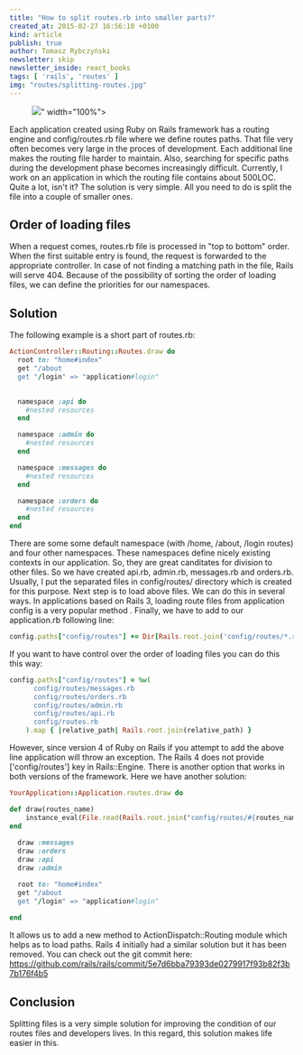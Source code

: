 ```yaml
---
title: "How to split routes.rb into smaller parts?"
created_at: 2015-02-27 16:56:10 +0100
kind: article
publish: true
author: Tomasz Rybczyński
newsletter: skip
newsletter_inside: react_books
tags: [ 'rails', 'routes' ]
img: "routes/splitting-routes.jpg"
---
```


<p>
  <figure>
    <img src="<%= src_fit("routes/splitting-routes.jpg") %>" width="100%">
  </figure>
</p>

Each application created using Ruby on Rails framework has a routing engine and config/routes.rb file where we define routes paths. 
That file very often becomes very large in the proces of development. Each additional line makes the routing file harder to maintain. 
Also, searching for specific paths during the development phase becomes increasingly difficult. 
Currently, I work on an application in which the routing file contains about 500LOC. 
Quite a lot, isn't it? The solution is very simple. All you need to do is split the file into a couple of smaller ones.

<!-- more -->

## Order of loading files

When a request comes, routes.rb file is processed in "top to bottom" order. When the first suitable entry is found, the request is forwarded to the appropriate controller. 
In case of not finding a matching path in the file, Rails will serve 404. Because of the possibility of sorting the order of loading files, we can define the priorities for our namespaces.

## Solution

The following example is a short part of routes.rb:

```ruby
ActionController::Routing::Routes.draw do
  root to: "home#index"
  get "/about
  get "/login" => "application#login"
 

  namespace :api do
    #nested resources
  end

  namespace :admin do
    #nested resources
  end

  namespace :messages do
    #nested resources
  end

  namespace :orders do
    #nested resources
  end
end
```

There are some some default namespace (with /home, /about, /login routes) and four other namespaces. 
These namespaces define nicely existing contexts in our application. So, they are great canditates for division to other files. 
So we have created api.rb, admin.rb, messages.rb and orders.rb. Usually, I put the separated files in config/routes/ directory which is created for this purpose.
Next step is to load above files. We can do this in several ways. In applications based on Rails 3, loading route files from application config is a very popular method . 
Finally, we have to add to our application.rb following line:

```ruby
config.paths["config/routes"] += Dir[Rails.root.join('config/routes/*.rb’)]
```

If you want to have control over the order of loading files you can do this this way:

```ruby
config.paths["config/routes"] = %w(
      config/routes/messages.rb
      config/routes/orders.rb
      config/routes/admin.rb
      config/routes/api.rb
      config/routes.rb
    ).map { |relative_path| Rails.root.join(relative_path) }
```

However, since version 4 of Ruby on Rails if you attempt to add the above line application will throw an exception. 
The Rails 4 does not provide ['config/routes'] key in Rails::Engine. There is another option that works in both versions of the framework. 
Here we have another solution:

```ruby
YourApplication::Application.routes.draw do

def draw(routes_name)
    instance_eval(File.read(Rails.root.join("config/routes/#{routes_name}.rb")))
end
  
  draw :messages
  draw :orders
  draw :api
  draw :admin

  root to: "home#index"
  get "/about
  get "/login" => "application#login" 
 
end
```

It allows us to add a new method to ActionDispatch::Routing module which helps as to load paths. 
Rails 4 initially had a similar solution but it has been removed. 
You can check out the git commit here: https://github.com/rails/rails/commit/5e7d6bba79393de0279917f93b82f3b7b176f4b5

## Conclusion

Splitting files is a very simple solution for improving the condition of our routes files and developers lives. In this regard, this solution makes life easier in this. 
